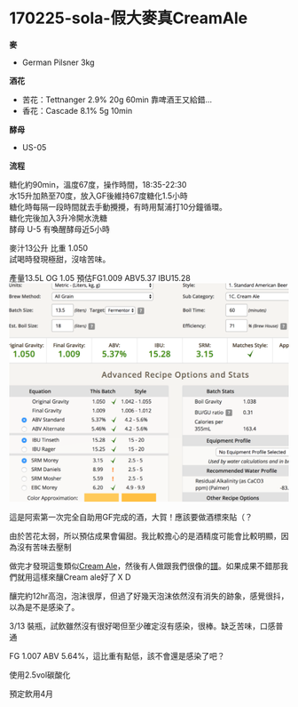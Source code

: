 # 170225-sola-假大麥真CreamAle

**麥**

* German Pilsner 3kg

**酒花**

* 苦花：Tettnanger 2.9% 20g 60min 靠啤酒王又給錯...
* 香花：Cascade 8.1% 5g 10min

**酵母**

* US-05

**流程**

糖化約90min，溫度67度，操作時間，18:35-22:30  
水15升加熱至70度，放入GF後維持67度糖化1.5小時  
糖化時每隔一段時間就去手動攪攪，有時用幫浦打10分鐘循環。  
糖化完後加入3升冷開水洗糖  
酵母 U-5 有喚醒酵母近5小時

麥汁13公升  比重 1.050  
試喝時發現極甜，沒啥苦味。  

產量13.5L OG 1.05 預估FG1.009 ABV5.37 IBU15.28 
![](../img/test34.png)

這是阿索第一次完全自助用GF完成的酒，大賀！應該要做酒標來貼（？

由於苦花太弱，所以預估成果會偏甜。我比較擔心的是酒精度可能會比較明顯，因為沒有苦味去壓制

做完才發現這隻類似[Cream Ale](https://en.wikipedia.org/wiki/Cream_ale)，然後有人做跟我們很像的[譜](http://www.brewersfriend.com/homebrew/recipe/view/237555/awesome-recipe)。如果成果不錯那我們就用這樣來釀Cream ale好了ＸＤ

釀完約12hr高泡，泡沫很厚，但過了好幾天泡沫依然沒有消失的跡象，感覺很抖，以為是不是感染了。

3/13 裝瓶，試飲雖然沒有很好喝但至少確定沒有感染，很棒。缺乏苦味，口感普通

FG 1.007 ABV 5.64%，這比重有點低，該不會還是感染了吧？

使用2.5vol碳酸化

預定飲用4月